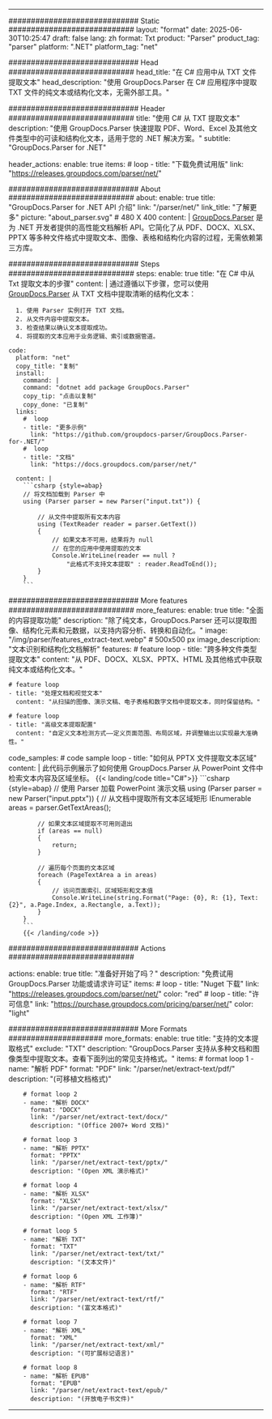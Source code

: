


---
############################# Static ############################
layout: "format"
date:  2025-06-30T10:25:47
draft: false
lang: zh
format: Txt
product: "Parser"
product_tag: "parser"
platform: ".NET"
platform_tag: "net"

############################# Head ############################
head_title: "在 C# 应用中从 TXT 文件提取文本"
head_description: "使用 GroupDocs.Parser 在 C# 应用程序中提取 TXT 文件的纯文本或结构化文本，无需外部工具。"

############################# Header ############################
title: "使用 C# 从 TXT 提取文本" 
description: "使用 GroupDocs.Parser 快速提取 PDF、Word、Excel 及其他文件类型中的可读和结构化文本，适用于您的 .NET 解决方案。"
subtitle: "GroupDocs.Parser for .NET" 

header_actions:
  enable: true
  items:
    #  loop
    - title: "下载免费试用版"
      link: "https://releases.groupdocs.com/parser/net/"
      
############################# About ############################
about:
    enable: true
    title: "GroupDocs.Parser for .NET API 介绍"
    link: "/parser/net/"
    link_title: "了解更多"
    picture: "about_parser.svg" # 480 X 400
    content: |
       [GroupDocs.Parser](/parser/net/) 是为 .NET 开发者提供的高性能文档解析 API。它简化了从 PDF、DOCX、XLSX、PPTX 等多种文件格式中提取文本、图像、表格和结构化内容的过程，无需依赖第三方库。

############################# Steps ############################
steps:
    enable: true
    title: "在 C# 中从 Txt 提取文本的步骤"
    content: |
      通过遵循以下步骤，您可以使用 [GroupDocs.Parser](/parser/net/) 从 TXT 文档中提取清晰的结构化文本：
      
      1. 使用 Parser 实例打开 TXT 文档。
      2. 从文件内容中提取文本。
      3. 检查结果以确认文本提取成功。
      4. 将提取的文本应用于业务逻辑、索引或数据管道。
   
    code:
      platform: "net"
      copy_title: "复制"
      install:
        command: |
        command: "dotnet add package GroupDocs.Parser"
        copy_tip: "点击以复制"
        copy_done: "已复制"
      links:
        #  loop
        - title: "更多示例"
          link: "https://github.com/groupdocs-parser/GroupDocs.Parser-for-.NET/"
        #  loop
        - title: "文档"
          link: "https://docs.groupdocs.com/parser/net/"
          
      content: |
        ```csharp {style=abap}
        // 将文档加载到 Parser 中
        using (Parser parser = new Parser("input.txt")) {

            // 从文件中提取所有文本内容
            using (TextReader reader = parser.GetText()) 
            {
                // 如果文本不可用，结果将为 null
                // 在您的应用中使用提取的文本
                Console.WriteLine(reader == null ? 
                    "此格式不支持文本提取" : reader.ReadToEnd());
            }
        }
        ```  

############################# More features ############################
more_features:
  enable: true
  title: "全面的内容提取功能"
  description: "除了纯文本，GroupDocs.Parser 还可以提取图像、结构化元素和元数据，以支持内容分析、转换和自动化。"
  image: "/img/parser/features_extract-text.webp" # 500x500 px
  image_description: "文本识别和结构化文档解析"
  features:
    # feature loop
    - title: "跨多种文件类型提取文本"
      content: "从 PDF、DOCX、XLSX、PPTX、HTML 及其他格式中获取纯文本或结构化文本。"

    # feature loop
    - title: "处理文档和视觉文本"
      content: "从扫描的图像、演示文稿、电子表格和数字文档中提取文本，同时保留结构。"

    # feature loop
    - title: "高级文本提取配置"
      content: "自定义文本检测方式——定义页面范围、布局区域，并调整输出以实现最大准确性。"
      
  code_samples:
    # code sample loop
    - title: "如何从 PPTX 文件提取文本区域"
      content: |
        此代码示例展示了如何使用 GroupDocs.Parser 从 PowerPoint 文件中检索文本内容及区域坐标。
        {{< landing/code title="C#">}}
        ```csharp {style=abap}
        //  使用 Parser 加载 PowerPoint 演示文稿
        using (Parser parser = new Parser("input.pptx"))
        {
            // 从文档中提取所有文本区域矩形
            IEnumerable<PageTextArea> areas = parser.GetTextAreas();

            // 如果文本区域提取不可用则退出
            if (areas == null)
            {
                return;
            }

            // 遍历每个页面的文本区域
            foreach (PageTextArea a in areas)
            {
                // 访问页面索引、区域矩形和文本值
                Console.WriteLine(string.Format("Page: {0}, R: {1}, Text: {2}", a.Page.Index, a.Rectangle, a.Text));
            }
        }
        ```
        {{< /landing/code >}}


############################# Actions ############################

actions:
  enable: true
  title: "准备好开始了吗？"
  description: "免费试用 GroupDocs.Parser 功能或请求许可证"
  items:
    #  loop
    - title: "Nuget 下载"
      link: "https://releases.groupdocs.com/parser/net/"
      color: "red"
        #  loop
    - title: "许可信息"
      link: "https://purchase.groupdocs.com/pricing/parser/net/"
      color: "light"


############################# More Formats #####################
more_formats:
    enable: true
    title: "支持的文本提取格式"
    exclude: "TXT"
    description: "GroupDocs.Parser 支持从多种文档和图像类型中提取文本。查看下面列出的常见支持格式。"
    items: 
        # format loop 1
        - name: "解析 PDF"
          format: "PDF"
          link: "/parser/net/extract-text/pdf/"
          description: "(可移植文档格式)"
          
        # format loop 2
        - name: "解析 DOCX"
          format: "DOCX"
          link: "/parser/net/extract-text/docx/"
          description: "(Office 2007+ Word 文档)"
          
        # format loop 3
        - name: "解析 PPTX"
          format: "PPTX"
          link: "/parser/net/extract-text/pptx/"
          description: "(Open XML 演示格式)"
          
        # format loop 4
        - name: "解析 XLSX"
          format: "XLSX"
          link: "/parser/net/extract-text/xlsx/"
          description: "(Open XML 工作簿)"
          
        # format loop 5
        - name: "解析 TXT"
          format: "TXT"
          link: "/parser/net/extract-text/txt/"
          description: "(文本文件)"
          
        # format loop 6
        - name: "解析 RTF"
          format: "RTF"
          link: "/parser/net/extract-text/rtf/"
          description: "(富文本格式)"
          
        # format loop 7
        - name: "解析 XML"
          format: "XML"
          link: "/parser/net/extract-text/xml/"
          description: "(可扩展标记语言)"
          
        # format loop 8
        - name: "解析 EPUB"
          format: "EPUB"
          link: "/parser/net/extract-text/epub/"
          description: "(开放电子书文件)"
         
          

---